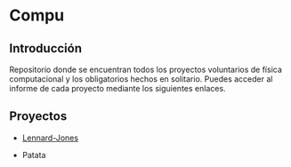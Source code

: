 # Compu
## Introducción
Repositorio donde se encuentran todos los proyectos voluntarios de física computacional y los obligatorios hechos en solitario. Puedes acceder al informe de cada proyecto mediante los siguientes enlaces.

## Proyectos
- [Lennard-Jones](Lennard_Jones/Lennard-Jones.ipynb)

- Patata